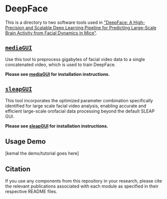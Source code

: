 # DeepFace

This is a directory to two software tools used in ["DeepFace: A High-Precision and Scalable Deep Learning Pipeline for Predicting Large-Scale Brain Activity from Facial Dynamics in Mice"](https://pubmed.ncbi.nlm.nih.gov/40661434/).


## [`mediaGUI`](https://github.com/khicken/mediaGUI)
Use this tool to preprocess gigabytes of facial video data to a single concatenated video, which is used to train DeepFace.

**Please see [mediaGUI](https://github.com/khicken/mediaGUI) for installation instructions.**

## [`sleapGUI`](https://github.com/khicken/sleapGUI)
This tool incorporates the optimized parameter combination specifically identified for large scale facial video analysis, enabling accurate and efficient large-scale orofacial data processing beyond the default SLEAP GUI.

**Please see [sleapGUI](https://github.com/khicken/sleapGUI) for installation instructions.**


## Usage Demo
\[kemal the demo/tutorial goes here\]


## Citation
If you use any components from this repository in your research, please cite the relevant publications associated with each module as specified in their respective README files.

